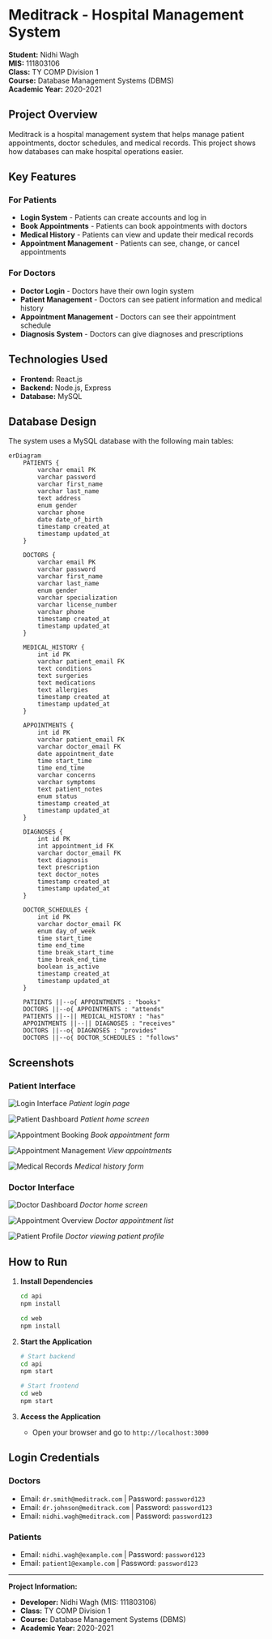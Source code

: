 # Meditrack - Hospital Management System

**Student:** Nidhi Wagh  
**MIS:** 111803106  
**Class:** TY COMP Division 1  
**Course:** Database Management Systems (DBMS)  
**Academic Year:** 2020-2021

## Project Overview

Meditrack is a hospital management system that helps manage patient appointments, doctor schedules, and medical records. This project shows how databases can make hospital operations easier.

## Key Features

### For Patients

- **Login System** - Patients can create accounts and log in
- **Book Appointments** - Patients can book appointments with doctors
- **Medical History** - Patients can view and update their medical records
- **Appointment Management** - Patients can see, change, or cancel appointments

### For Doctors

- **Doctor Login** - Doctors have their own login system
- **Patient Management** - Doctors can see patient information and medical history
- **Appointment Management** - Doctors can see their appointment schedule
- **Diagnosis System** - Doctors can give diagnoses and prescriptions

## Technologies Used

- **Frontend:** React.js
- **Backend:** Node.js, Express
- **Database:** MySQL

## Database Design

The system uses a MySQL database with the following main tables:

```mermaid
erDiagram
    PATIENTS {
        varchar email PK
        varchar password
        varchar first_name
        varchar last_name
        text address
        enum gender
        varchar phone
        date date_of_birth
        timestamp created_at
        timestamp updated_at
    }

    DOCTORS {
        varchar email PK
        varchar password
        varchar first_name
        varchar last_name
        enum gender
        varchar specialization
        varchar license_number
        varchar phone
        timestamp created_at
        timestamp updated_at
    }

    MEDICAL_HISTORY {
        int id PK
        varchar patient_email FK
        text conditions
        text surgeries
        text medications
        text allergies
        timestamp created_at
        timestamp updated_at
    }

    APPOINTMENTS {
        int id PK
        varchar patient_email FK
        varchar doctor_email FK
        date appointment_date
        time start_time
        time end_time
        varchar concerns
        varchar symptoms
        text patient_notes
        enum status
        timestamp created_at
        timestamp updated_at
    }

    DIAGNOSES {
        int id PK
        int appointment_id FK
        varchar doctor_email FK
        text diagnosis
        text prescription
        text doctor_notes
        timestamp created_at
        timestamp updated_at
    }

    DOCTOR_SCHEDULES {
        int id PK
        varchar doctor_email FK
        enum day_of_week
        time start_time
        time end_time
        time break_start_time
        time break_end_time
        boolean is_active
        timestamp created_at
        timestamp updated_at
    }

    PATIENTS ||--o{ APPOINTMENTS : "books"
    DOCTORS ||--o{ APPOINTMENTS : "attends"
    PATIENTS ||--|| MEDICAL_HISTORY : "has"
    APPOINTMENTS ||--|| DIAGNOSES : "receives"
    DOCTORS ||--o{ DIAGNOSES : "provides"
    DOCTORS ||--o{ DOCTOR_SCHEDULES : "follows"
```

## Screenshots

### Patient Interface

![Login Interface](Screenshots/01_Login_Page.png)
_Patient login page_

![Patient Dashboard](Screenshots/02_Dashboard_Patient_Home.png)
_Patient home screen_

![Appointment Booking](Screenshots/03_Appointment_Booking_Form.png)
_Book appointment form_

![Appointment Management](Screenshots/04_Appointment.png)
_View appointments_

![Medical Records](Screenshots/05_Medical_History_Form.png)
_Medical history form_

### Doctor Interface

![Doctor Dashboard](Screenshots/06_Dashboard_Doctor_Home.png)
_Doctor home screen_

![Appointment Overview](Screenshots/07_Appointment_List_Doctor_View.png)
_Doctor appointment list_

![Patient Profile](Screenshots/08_Patient_Profile_Doctor_View.png)
_Doctor viewing patient profile_

## How to Run

1. **Install Dependencies**

   ```bash
   cd api
   npm install

   cd web
   npm install
   ```

2. **Start the Application**

   ```bash
   # Start backend
   cd api
   npm start

   # Start frontend
   cd web
   npm start
   ```

3. **Access the Application**
   - Open your browser and go to `http://localhost:3000`

## Login Credentials

### Doctors

- Email: `dr.smith@meditrack.com` | Password: `password123`
- Email: `dr.johnson@meditrack.com` | Password: `password123`
- Email: `nidhi.wagh@meditrack.com` | Password: `password123`

### Patients

- Email: `nidhi.wagh@example.com` | Password: `password123`
- Email: `patient1@example.com` | Password: `password123`

---

**Project Information:**

- **Developer:** Nidhi Wagh (MIS: 111803106)
- **Class:** TY COMP Division 1
- **Course:** Database Management Systems (DBMS)
- **Academic Year:** 2020-2021

